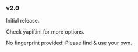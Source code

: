 ### v2.0

Initial release. 

Check yapif.ini for more options.

No fingerprint provided! Please find & use your own.